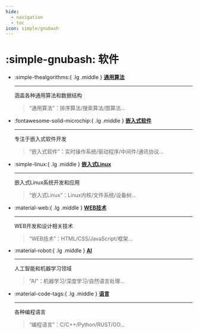 ```yaml
---
hide:
  - navigation
  - toc
icon: simple/gnubash
---
```


# :simple-gnubash: 软件

<div class="grid cards" markdown>

- :simple-thealgorithms:{ .lg .middle } [__通用算法__](00-通用算法/index.md)

    ---

    涵盖各种通用算法和数据结构

    > “通用算法”：排序算法/搜索算法/图算法…

- :fontawesome-solid-microchip:{ .lg .middle } [__嵌入式软件__](01-嵌入式软件/index.md)

    ---

    专注于嵌入式软件开发

    > “嵌入式软件”：实时操作系统/驱动程序/中间件/通讯协议…

- :simple-linux:{ .lg .middle } [__嵌入式Linux__](02-嵌入式Linux/index.h)

    ---

    嵌入式Linux系统开发和应用

    > “嵌入式Linux”：Linux内核/文件系统/设备树…

- :material-web:{ .lg .middle } [__WEB技术__](03-WEB技术/index.md)

    ---

    WEB开发和设计相关技术

    > “WEB技术”：HTML/CSS/JavaScript/框架…

- :material-robot:{ .lg .middle } [__AI__](04-AI/index.md)

    ---

    人工智能和机器学习领域

    > “AI”：机器学习/深度学习/自然语言处理…

- :material-code-tags:{ .lg .middle } [__语言__](05-语言/index.md)

    ---

    各种编程语言

    > “编程语言”：C/C++/Python/RUST/GO…

</div>
